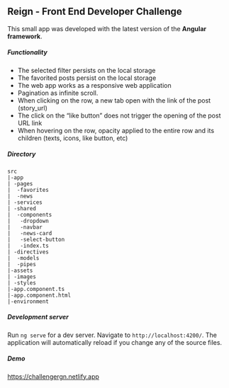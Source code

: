 ## Reign - Front End Developer Challenge

This small app was developed with the latest version of the **Angular framework**.

##### Functionality

- The selected filter persists on the local storage
- The favorited posts persist on the local storage
- The web app works as a responsive web application
- Pagination as infinite scroll.
- When clicking on the row, a new tab open with the link of the post (story_url)
- The click on the “like button” does not trigger the opening of the post URL link
-  When hovering on the row, opacity applied to the entire row and its children (texts, icons, like button, etc)

##### Directory

```
src
|-app
| -pages
|  -favorites
|  -news
| -services
| -shared
|  -components
|   -dropdown
|   -navbar
|   -news-card
|   -select-button
|   -index.ts
| -directives
|  -models
|  -pipes
|-assets
| -images
| -styles
|-app.component.ts
|-app.component.html
|-environment

```

##### Development server

Run `ng serve` for a dev server. Navigate to `http://localhost:4200/`. The application will automatically reload if you change any of the source files.

##### Demo
https://challengergn.netlify.app
